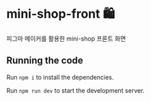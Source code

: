 
  # mini-shop-front 🛍️

 피그마 메이커를 활용한 mini-shop 프론트 화면

  ## Running the code

  Run `npm i` to install the dependencies.

  Run `npm run dev` to start the development server.

